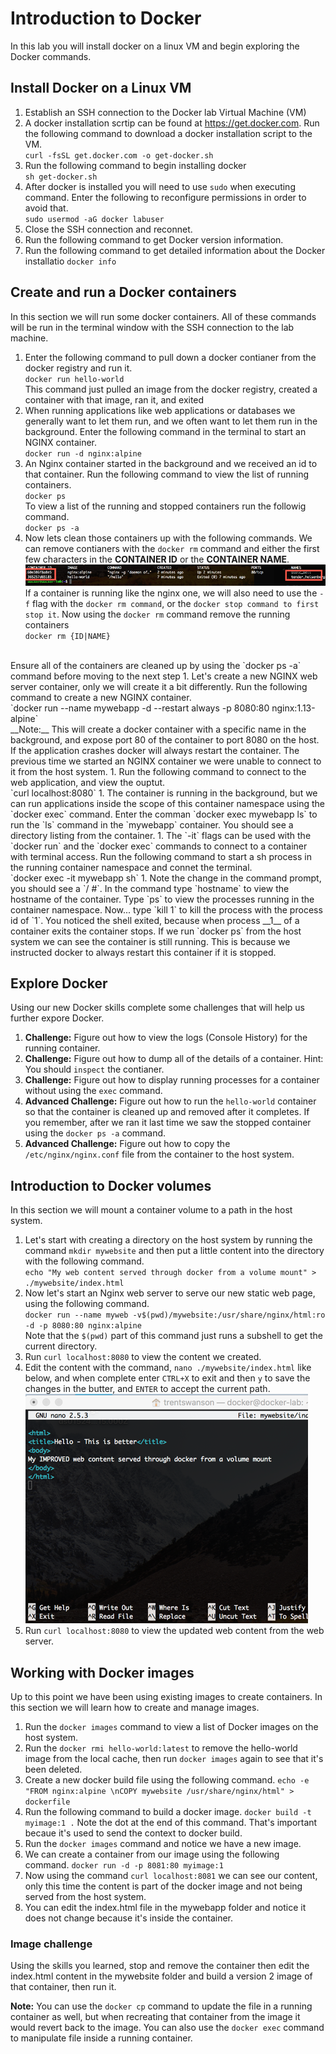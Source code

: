 # Introduction to Docker
In this lab you will install docker on a linux VM and begin exploring the Docker commands.

## Install Docker on a Linux VM
1. Establish an SSH connection to the Docker lab Virtual Machine (VM)
1. A docker installation scrtip can be found at https://get.docker.com. Run the following command to download a docker installation script to the VM. <br/> `curl -fsSL get.docker.com -o get-docker.sh`
1. Run the following command to begin installing docker <br/> `sh get-docker.sh`
1. After docker is installed you will need to use `sudo` when executing command. Enter the following to reconfigure permissions in order to avoid that. <br/>`sudo usermod -aG docker labuser`
1. Close the SSH connection and reconnet.
1. Run the following command to get Docker version information.
1. Run the following command to get detailed information about the Docker installatio `docker info`

## Create and run a Docker containers
In this section we will run some docker containers. All of these commands will be run in the terminal window with the SSH connection to the lab machine.
1. Enter the following command to pull down a docker contianer from the docker registry and run it. <br/>
`docker run hello-world`<br/>
This command just pulled an image from the docker registry, created a container with that image, ran it, and exited
1. When running applications like web applications or databases we generally want to let them run, and we often want to let them run in the background. Enter the following command in the terminal to start an NGINX container.<br/>
`docker run -d nginx:alpine`
1. An Nginx container started in the background and we received an id to that container. Run the following command to view the list of running containers.<br/>
`docker ps`<br/>
To view a list of the running and stopped containers run the followig command.<br/>
`docker ps -a`
1. Now lets clean those containers up with the following commands. We can remove contianers with the `docker rm` command and either the first few characters in the __CONTAINER ID__ or the __CONTAINER NAME__.<br/>
![](./img/ps-output-id-name.png)<br/>
If a container is running like the nginx one, we will also need to use the `-f` flag with the `docker rm command`, or the `docker stop command to first stop it`. Now using the `docker rm` command remove the running containers<br/>
`docker rm {ID|NAME}`
<br/>
Ensure all of the containers are cleaned up by using the `docker ps -a` command before moving to the next step
1. Let's create a new NGINX web server container, only we will create it a bit differently. Run the following command to create a new NGINX container. <br/>
`docker run --name mywebapp -d --restart always -p 8080:80 nginx:1.13-alpine`
<br/>
__Note:__ This will create a docker container with a specific name in the background, and expose port 80 of the container to port 8080 on the host. If the application crashes docker will always restart the container. The previous time we started an NGINX container we were unable to connect to it from the host system.
1. Run the following command to connect to the web application, and view the ouptut. <br/>
`curl localhost:8080`
1. The container is running in the background, but we can run applications inside the scope of this container namespace using the `docker exec` command. Enter the comman `docker exec mywebapp ls` to run the `ls` command in the `mywebapp` container. You should see a directory listing from the container.
1. The `-it` flags can be used with the `docker run` and the `docker exec` commands to connect to a container with terminal access.  Run the following command to start a sh process in the running container namespace and connet the terminal. <br/>
`docker exec -it mywebapp sh`
1. Note the change in the command prompt, you should see a `/ #`. In the command type `hostname` to view the hostname of the container.  Type `ps` to view the processes running in the container namespace. Now... type `kill 1` to kill the process with the process id of `1`. You noticed the shell exited, because when process __1__ of a container exits the container stops. If we run `docker ps` from the host system we can see the container is still running. This is because we instructed docker to always restart this container if it is stopped.

## Explore Docker
Using our new Docker skills complete some challenges that will help us further expore Docker.

1. __Challenge:__ Figure out how to view the logs (Console History) for the running container.
1. __Challenge:__ Figure out how to dump all of the details of a container. Hint: You should `inspect` the contianer.
1. __Challenge:__ Figure out how to display running processes for a container without using the `exec` command.
1. __Advanced Challenge:__ Figure out how to run the `hello-world` container so that the container is cleaned up and removed after it completes. If you remember, after we ran it last time we saw the stopped container using the `docker ps -a` command.
1. __Advanced Challenge:__ Figure out how to copy the `/etc/nginx/nginx.conf` file from the container to the host system.

## Introduction to Docker volumes
In this section we will mount a container volume to a path in the host system.
1. Let's start with creating a directory on the host system by running the command `mkdir mywebsite` and then put a little content into the directory with the following command. <br/>
`echo "My web content served through docker from a volume mount" > ./mywebsite/index.html`
1. Now let's start an Nginx web server to serve our new static web page, using the following command.<br/>
`docker run --name myweb -v$(pwd)/mywebsite:/usr/share/nginx/html:ro -d -p 8080:80 nginx:alpine` <br/>
Note that the `$(pwd)` part of this command just runs a subshell to get the current directory.
1. Run `curl localhost:8080` to view the content we created.
1. Edit the content with the command, `nano ./mywebsite/index.html` like below, and when complete enter `CTRL+X` to exit and then `y` to save the changes in the butter, and `ENTER` to accept the current path.
![](./img/updated-web-content.png)
1. Run `curl localhost:8080` to view the updated web content from the web server.

## Working with Docker images
Up to this point we have been using existing images to create containers. In this section we will learn how to create and manage images.

1. Run the `docker images` command to view a list of Docker images on the host system.
1. Run the `docker rmi hello-world:latest` to remove the hello-world image from the local cache, then run `docker images` again to see that it's been deleted.
1. Create a new docker build file using the following command. `echo -e "FROM nginx:alpine \nCOPY mywebsite /usr/share/nginx/html" > dockerfile`
1. Run the following command to build a docker image. `docker build -t myimage:1 .` Note the dot at the end of this command. That's important becaue it's used to send the context to docker build.
1. Run the `docker images` command and notice we have a new image.
1. We can create a container from our image using the following command. `docker run -d -p 8081:80 myimage:1`
1. Now using the command `curl localhost:8081` we can see our content, only this time the content is part of the docker image and not being served from the host system.
1. You can edit the index.html file in the mywebapp folder and notice it does not change because it's inside the container.

### Image challenge
Using the skills you learned, stop and remove the container then edit the index.html content in the mywebsite folder and build a version 2 image of that container, then run it.

__Note:__ You can use the `docker cp` command to update the file in a running container as well, but when recreating that container from the image it would revert back to the image. You can also use the `docker exec` command to manipulate file inside a running container.